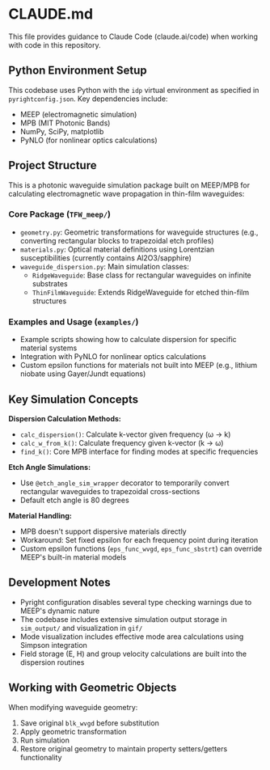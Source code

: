 # CLAUDE.md

This file provides guidance to Claude Code (claude.ai/code) when working with code in this repository.

## Python Environment Setup

This codebase uses Python with the `idp` virtual environment as specified in `pyrightconfig.json`. Key dependencies include:
- MEEP (electromagnetic simulation)
- MPB (MIT Photonic Bands)
- NumPy, SciPy, matplotlib
- PyNLO (for nonlinear optics calculations)

## Project Structure

This is a photonic waveguide simulation package built on MEEP/MPB for calculating electromagnetic wave propagation in thin-film waveguides:

### Core Package (`TFW_meep/`)
- `geometry.py`: Geometric transformations for waveguide structures (e.g., converting rectangular blocks to trapezoidal etch profiles)
- `materials.py`: Optical material definitions using Lorentzian susceptibilities (currently contains Al2O3/sapphire)
- `waveguide_dispersion.py`: Main simulation classes:
  - `RidgeWaveguide`: Base class for rectangular waveguides on infinite substrates
  - `ThinFilmWaveguide`: Extends RidgeWaveguide for etched thin-film structures

### Examples and Usage (`examples/`)
- Example scripts showing how to calculate dispersion for specific material systems
- Integration with PyNLO for nonlinear optics calculations
- Custom epsilon functions for materials not built into MEEP (e.g., lithium niobate using Gayer/Jundt equations)

## Key Simulation Concepts

**Dispersion Calculation Methods:**
- `calc_dispersion()`: Calculate k-vector given frequency (ω → k)
- `calc_w_from_k()`: Calculate frequency given k-vector (k → ω)
- `find_k()`: Core MPB interface for finding modes at specific frequencies

**Etch Angle Simulations:**
- Use `@etch_angle_sim_wrapper` decorator to temporarily convert rectangular waveguides to trapezoidal cross-sections
- Default etch angle is 80 degrees

**Material Handling:**
- MPB doesn't support dispersive materials directly
- Workaround: Set fixed epsilon for each frequency point during iteration
- Custom epsilon functions (`eps_func_wvgd`, `eps_func_sbstrt`) can override MEEP's built-in material models

## Development Notes

- Pyright configuration disables several type checking warnings due to MEEP's dynamic nature
- The codebase includes extensive simulation output storage in `sim_output/` and visualization in `gif/`
- Mode visualization includes effective mode area calculations using Simpson integration
- Field storage (E, H) and group velocity calculations are built into the dispersion routines

## Working with Geometric Objects

When modifying waveguide geometry:
1. Save original `blk_wvgd` before substitution
2. Apply geometric transformation
3. Run simulation
4. Restore original geometry to maintain property setters/getters functionality